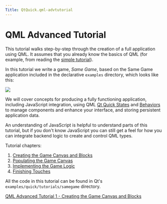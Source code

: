 ```yaml
---
Title: QtQuick.qml-advtutorial
---
```

        
QML Advanced Tutorial
=====================

<span class="subtitle"></span>
<span id="details"></span>
This tutorial walks step-by-step through the creation of a full application using QML. It assumes that you already know the basics of QML (for example, from reading the [simple tutorial](../QtQuick.qml-tutorial.md)).

In this tutorial we write a game, *Same Game*, based on the Same Game application included in the declarative `examples` directory, which looks like this:

![](https://developer.ubuntu.com/static/devportal_uploaded/8159ac7d-46cc-417a-9a1e-42e0572a21cb-api/apps/qml/sdk-15.04.6/qml-advtutorial/images/declarative-samegame.png)

We will cover concepts for producing a fully functioning application, including JavaScript integration, using QML [Qt Quick States](../QtQuick.State.md) and [Behaviors](../QtQuick.Behavior.md) to manage components and enhance your interface, and storing persistent application data.

An understanding of JavaScript is helpful to understand parts of this tutorial, but if you don't know JavaScript you can still get a feel for how you can integrate backend logic to create and control QML types.

Tutorial chapters:

1.  [Creating the Game Canvas and Blocks](https://developer.ubuntu.comapps/qml/sdk-15.04.6/QtQuick.tutorials-samegame-samegame1/)
2.  [Populating the Game Canvas](https://developer.ubuntu.comapps/qml/sdk-15.04.6/QtQuick.tutorials-samegame-samegame2/)
3.  [Implementing the Game Logic](https://developer.ubuntu.comapps/qml/sdk-15.04.6/QtQuick.tutorials-samegame-samegame3/)
4.  [Finishing Touches](https://developer.ubuntu.comapps/qml/sdk-15.04.6/QtQuick.tutorials-samegame-samegame4/)

All the code in this tutorial can be found in Qt's `examples/quick/tutorials/samegame` directory.

<a href="https://developer.ubuntu.comapps/qml/sdk-15.04.6/QtQuick.tutorials-samegame-samegame1/" class="nextPage">QML Advanced Tutorial 1 - Creating the Game Canvas and Blocks</a>

